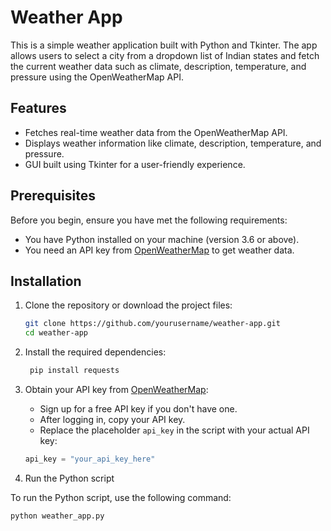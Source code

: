 # Weather App

This is a simple weather application built with Python and Tkinter. The app allows users to select a city from a dropdown list of Indian states and fetch the current weather data such as climate, description, temperature, and pressure using the OpenWeatherMap API.

## Features

- Fetches real-time weather data from the OpenWeatherMap API.
- Displays weather information like climate, description, temperature, and pressure.
- GUI built using Tkinter for a user-friendly experience.

## Prerequisites

Before you begin, ensure you have met the following requirements:

- You have Python installed on your machine (version 3.6 or above).
- You need an API key from [OpenWeatherMap](https://home.openweathermap.org/users/sign_up) to get weather data.

## Installation

1. Clone the repository or download the project files:
   ```bash
   git clone https://github.com/yourusername/weather-app.git
   cd weather-app

2. Install the required dependencies:
   ```python
    pip install requests

3. Obtain your API key from [OpenWeatherMap](https://home.openweathermap.org/users/sign_up):
   - Sign up for a free API key if you don't have one.
   - After logging in, copy your API key.
   - Replace the placeholder `api_key` in the script with your actual API key:

   ```python
   api_key = "your_api_key_here"

4.  Run the Python script

To run the Python script, use the following command:

```bash
python weather_app.py

   
